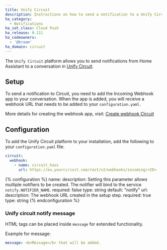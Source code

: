 ```yaml
---
title: Unify Circuit
description: Instructions on how to send a notification to a Unify Circuit Conversation.
ha_category:
  - Notifications
ha_iot_class: Cloud Push
ha_release: 0.111
ha_codeowners:
  - '@braam'
ha_domain: circuit
---
```


The `Unify Circuit` platform allows you to send notifications from Home Assistant to a conversation in [Unify Circuit](https://www.circuit.com/).

## Setup

To send a notification to Circuit, you need to add the Incoming Webhook app to your conversation. When the app is added, you will receive a webhook URL that needs to be added to your `configuration.yaml`.

More details for creating the webhook app, visit: [Create webhook Circuit](https://www.circuit.com/unifyportalfaqdetail?articleId=164448)

## Configuration

To add the Unify Circuit platform to your installation, add the following to your `configuration.yaml` file:

```yaml
circuit:
  webhook:
    - name: circuit_hass
      url: https://eu.yourcircuit.com/rest/v2/webhooks/incoming/<ID>
```

{% configuration %}
name:
  description: Setting this parameter allows multiple notifiers to be created. The notifier will bind to the service `notify.NOTIFIER_NAME`.
  required: false
  type: string
  default: "notify"
url:
  description: The webhook URL created in the setup step.
  required: true
  type: string
{% endconfiguration %}

### Unify circuit notify message

HTML tags can be placed inside `message` for extended functionality.

Example for message:

```yaml
message: <b>Message</b> that will be added.
```
